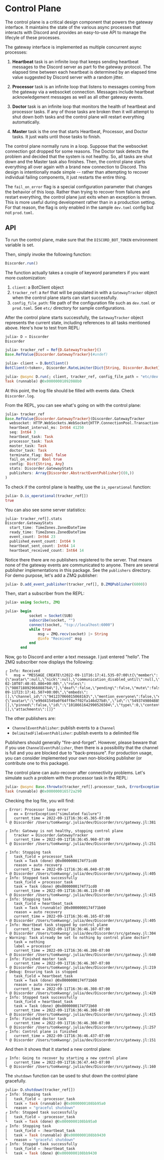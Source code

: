 # Control Plane

The control plane is a critical design component that powers the gateway interface. It maintains the state of the various async processes that interacts with Discord and provides an easy-to-use API to manage the lifecyle of these processes.

The gateway interface is implemented as multiple concurrent async processes:

1. **Heartbeat** task is an infinite loop that keeps sending heartbeat messages to the Discord server as part fo the gateway protocol. The elapsed time between each heartbeat is determined by an elapsed time value suggested by Discord server with a random jitter.

2. **Processor** task is an infinite loop that listens to messages coming from the gateway via a websocket connection. Messages include heartbeat acknowledgement messages as well as all other gateway events.

3. **Doctor** task is an infinite loop that monitors the health of heartbeat and processor tasks. If any of those tasks are broken then it will attempt to shut down both tasks and the control plane will restart everything automatically.

4. **Master** task is the one that starts Heartbeat, Processor, and Doctor tasks. It just waits until those tasks to finish.

The control plane normally runs in a loop. Suppose that the websocket connection got dropped for some reasons. The Doctor task detects the problem and decided that the system is not healthy. So, all tasks are shut down and the Master task also finishes. Then, the control plane starts everything all over again with a brand new connection to Discord. This design is intentionally made simple -- rather than attempting to recover individual failing components, it just restarts the entire thing.

The `fail_on_error` flag is a special configuration parameter that changes the behavior of this loop. Rather than trying to recover from failures and restart everything, the control plane just exits when an exception is thrown. This is more useful during development rather than in a production setting. For that reason, the flag is only enabled in the sample `dev.toml` config but not `prod.toml`.

## API

To run the control plane, make sure that the `DISCORD_BOT_TOKEN` environment variable is set.

Then, simply invoke the following function:

```julia
Discorder.run()
```

The function actually takes a couple of keyword parameters if you want more customization:

1. `client`: a BotClient object
2. `tracker_ref`: a `Ref` that will be populated in with a `GatewayTracker` object when the control plane starts can start successfully.
3. `config_file_path`: file path of the configuration file such as `dev.toml` or `prod.toml`. See `etc/` directory for sample configurations.

After the control plane starts successfully, the `GatewayTracker` object represents the current state, including references to all tasks mentioned above.  Here's how to test from REPL:

```julia
julia> D = Discorder
Discorder

julia> tracker_ref = Ref{D.GatewayTracker}()
Base.RefValue{Discorder.GatewayTracker}(#undef)

julia> client = D.BotClient()
BotClient(<token>, Discorder.RateLimiter(Dict{String, Discorder.Bucket}(), Dict{String, String}(), Discorder.WAIT))

julia> @async D.run(; client, tracker_ref, config_file_path = "etc/dev.toml")
Task (runnable) @0x00000001092088b0
```

At this point, the log file should be filled with events data. Check `Discorder.log`.

From the REPL, you can see what's going on with the control plane:
```julia
julia> tracker_ref
Base.RefValue{Discorder.GatewayTracker}(Discorder.GatewayTracker
  websocket: HTTP.WebSockets.WebSocket{HTTP.ConnectionPool.Transaction{MbedTLS.SSLContext}}
  heartbeat_interval_ms: Int64 41250
  seq: Int64 3
  heartbeat_task: Task
  processor_task: Task
  master_task: Task
  doctor_task: Task
  terminate_flag: Bool false
  fail_on_error: Bool true
  config: Dict{String, Any}
  stats: Discorder.GatewayStats
  publishers: Array{Discorder.AbstractEventPublisher}((0,))
)
```

To check if the control plane is healthy, use the `is_operational` function:
```julia
julia> D.is_operational(tracker_ref[])
true
```

You can also see some server statistics:
```julia
julia> tracker_ref[].stats
Discorder.GatewayStats
  start_time: TimeZones.ZonedDateTime
  ready_time: TimeZones.ZonedDateTime
  event_count: Int64 23
  published_event_count: Int64 9
  heartbeat_sent_count: Int64 14
  heartbeat_received_count: Int64 14
```

Notice there there are no publishers registered to the server. That means none of the gateway events are communicated to anyone. There are several publisher implementations in this package. See the `publishers` directory. For demo purpose, let's add a ZMQ publisher:

```julia
julia> D.add_event_publisher(tracker_ref[], D.ZMQPublisher(6000))
```

Then, start a subscriber from the REPL:
```julia
julia> using Sockets, ZMQ

julia> begin
           socket = Socket(SUB)
           subscribe(socket, "")
           connect(socket, "tcp://localhost:6000")
           while true
               msg = ZMQ.recv(socket) |> String
               @info "Received" msg
           end
       end
```

Now, go to Discord and enter a text message. I just entered "hello". The ZMQ subscriber now displays the following:
```
┌ Info: Received
└   msg = "MESSAGE_CREATE\t2022-09-11T16:17:41.535-07:00\t{\"member\":{\"avatar\":null,\"nick\":null,\"communication_disabled_until\":null,\"premium_since\":null,\"joined_at\":\"2022-02-10T07:40:03.886+00:00\",\"roles\":[\"980718892966088764\"],\"deaf\":false,\"pending\":false,\"mute\":false},\"nonce\":\"1018661642344333312\",\"timestamp\":\"2022-09-11T23:17:41.507+00:00\",\"embeds\":[],\"channel_id\":\"941237066015068163\",\"mention_everyone\":false,\"edited_timestamp\":null,\"author\":{\"avatar\":\"e99d41549a0f64ff8e7f02fa146d27b8\",\"id\":\"549374980488560651\",\"discriminator\":\"8593\",\"public_flags\":0,\"username\":\"tk3369\"},\"guild_id\":\"941237066015068160\",\"tts\":false,\"mentions\":[],\"pinned\":false,\"id\":\"1018661642990526504\",\"type\":0,\"content\":\"hello\",\"mention_roles\":[],\"attachments\":[]}"
```

The other publishers are:
* `ChannelEventPublisher`: publish events to a `Channel`
* `DelimitedFileEventPublisher`: publish events to a delimited file

Publishers should generally "fire-and-forget". However, please beware that if you use `ChannelEventPublisher`, then there is a possibility that the channel is full and you are blocked due to "back-pressure". For production usage, you can consider implemented your own non-blocking publisher (or contribute one to this package).

The control plane can auto-recover after connectivity problems. Let's simulate such a problem with the processor task in the REPL:

```julia
julia> @async Base.throwto(tracker_ref[].processor_task, ErrorException("simulated failure"))
Task (runnable) @0x000000016572a290
```

Checking the log file, you will find:
```
┌ Error: Processor loop error
│   ex = ErrorException("simulated failure")
│   current_time = 2022-09-11T16:36:45.365-07:00
└ @ Discorder /Users/tomkwong/.julia/dev/Discorder/src/gateway.jl:381

┌ Info: Gateway is not healthy, stopping control plane
│   tracker = Discorder.GatewayTracker
│   current_time = 2022-09-11T16:36:45.960-07:00
└ @ Discorder /Users/tomkwong/.julia/dev/Discorder/src/gateway.jl:251

┌ Info: Stopping task
│   task_field = processor_task
│   task = Task (done) @0x0000000174f71cd0
│   reason = auto recovery
│   current_time = 2022-09-11T16:36:46.040-07:00
└ @ Discorder /Users/tomkwong/.julia/dev/Discorder/src/gateway.jl:405
┌ Info: Stopped task successfully
│   task_field = processor_task
│   task = Task (done) @0x0000000174f71cd0
│   current_time = 2022-09-11T16:36:46.119-07:00
└ @ Discorder /Users/tomkwong/.julia/dev/Discorder/src/gateway.jl:415
┌ Info: Stopping task
│   task_field = heartbeat_task
│   task = Task (runnable) @0x0000000174f71b60
│   reason = auto recovery
│   current_time = 2022-09-11T16:36:46.165-07:00
└ @ Discorder /Users/tomkwong/.julia/dev/Discorder/src/gateway.jl:405
┌ Info: Heartbeat task stopped by control plane
│   current_time = 2022-09-11T16:36:46.167-07:00
└ @ Discorder /Users/tomkwong/.julia/dev/Discorder/src/gateway.jl:304
┌ Warning: Task already be set to nothing by control plane doctor?
│   task = nothing
│   label = processor
│   current_time = 2022-09-11T16:36:46.208-07:00
└ @ Discorder /Users/tomkwong/.julia/dev/Discorder/src/gateway.jl:640
┌ Info: Finished master task
│   current_time = 2022-09-11T16:36:46.307-07:00
└ @ Discorder /Users/tomkwong/.julia/dev/Discorder/src/gateway.jl:219
┌ Debug: Ensuring task is stopped
│   task_field = heartbeat_task
│   task = Task (done) @0x0000000174f71b60
│   reason = auto recovery
│   current_time = 2022-09-11T16:36:46.308-07:00
└ @ Discorder /Users/tomkwong/.julia/dev/Discorder/src/gateway.jl:420
┌ Info: Stopped task successfully
│   task_field = heartbeat_task
│   task = Task (done) @0x0000000174f71b60
│   current_time = 2022-09-11T16:36:46.308-07:00
└ @ Discorder /Users/tomkwong/.julia/dev/Discorder/src/gateway.jl:415
┌ Info: Finished doctor task
│   current_time = 2022-09-11T16:36:46.308-07:00
└ @ Discorder /Users/tomkwong/.julia/dev/Discorder/src/gateway.jl:257
┌ Info: Control plane is finished
│   current_time = 2022-09-11T16:36:46.437-07:00
└ @ Discorder /Users/tomkwong/.julia/dev/Discorder/src/gateway.jl:151
```

And then it shows that it started a new control plane:
```
┌ Info: Going to recover by starting a new control plane
│   current_time = 2022-09-11T16:36:47.443-07:00
└ @ Discorder /Users/tomkwong/.julia/dev/Discorder/src/gateway.jl:160
```

The `shutdown` function can be used to shut down the control plane gracefully.

```julia
julia> D.shutdown(tracker_ref[])
┌ Info: Stopping task
│   task_field = :processor_task
│   task = Task (runnable) @0x0000000108bb95a0
└   reason = "graceful shutdown"
┌ Info: Stopped task successfully
│   task_field = :processor_task
└   task = Task (done) @0x0000000108bb95a0
┌ Info: Stopping task
│   task_field = :heartbeat_task
│   task = Task (runnable) @0x0000000108bb9430
└   reason = "graceful shutdown"
┌ Info: Stopped task successfully
│   task_field = :heartbeat_task
└   task = Task (done) @0x0000000108bb9430
```
